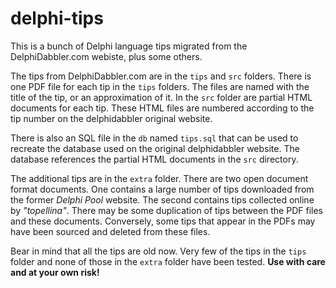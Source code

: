 # delphi-tips

This is a bunch of Delphi language tips migrated from the DelphiDabbler.com webiste, plus some others.

The tips from DelphiDabbler.com are in the `tips` and `src` folders. There is one PDF file for each tip in the `tips` folders. The files are named with the title of the tip, or an approximation of it. In the `src` folder are partial HTML documents for each tip. These HTML files are numbered according to the tip number on the delphidabbler original website.

There is also an SQL file in the `db` named `tips.sql` that can be used to recreate the database used on the original delphidabbler website. The database references the partial HTML documents in the `src` directory. 

The additional tips are in the `extra` folder. There are two open document format documents. One contains a large number of tips downloaded from the former _Delphi Pool_ website. The second contains tips collected online by _"topellina"_. There may be some duplication of tips between the PDF files and these documents. Conversely, some tips that appear in the PDFs may have been sourced and deleted from these files.

Bear in mind that all the tips are old now. Very few of the tips in the `tips` folder and none of those in the `extra` folder have been tested. **Use with care and at your own risk!**
